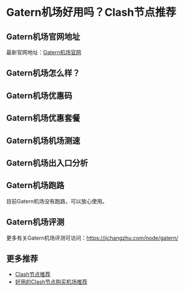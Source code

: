 # Gatern机场好用吗？Clash节点推荐

## Gatern机场官网地址
最新官网地址：[Gatern机场官网](https://ct.affxc.com/gatern/)

## Gatern机场怎么样？


## Gatern机场优惠码


## Gatern机场优惠套餐


## Gatern机场机场测速


## Gatern机场出入口分析


## Gatern机场跑路
目前Gatern机场没有跑路，可以放心使用。

## Gatern机场评测
更多有关Gatern机场评测可访问：https://jichangzhu.com/node/gatern/

## 更多推荐
 - [Clash节点推荐](https://github.com/clashdownload/Clash)
 - [好用的Clash节点购买机场推荐](https://clash.top/node/?utm_source=github&utm_medium=clashdownload-details)
